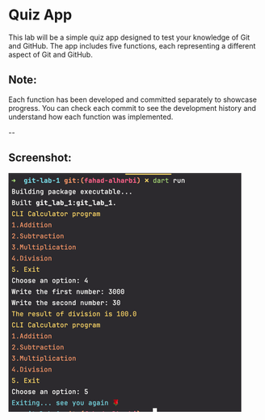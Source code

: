 # Quiz App

This lab will be a simple quiz app designed to test your knowledge of Git and GitHub. The app includes five functions,
each representing a different aspect of Git and GitHub.

## Note:

Each function has been developed and committed separately to showcase progress. You can check each commit to see the
development history and understand how each function was implemented.

--

## Screenshot:

<img src="./screenshot/img.png" alt="result from cli">
